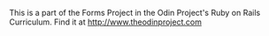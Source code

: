 This is a part of the Forms Project in the Odin Project's Ruby on Rails Curriculum. Find it at http://www.theodinproject.com
